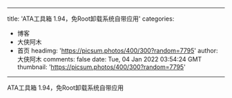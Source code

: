 
---
title: 'ATA工具箱 1.94，免Root卸载系统自带应用'
categories: 
 - 博客
 - 大侠阿木
 - 首页
headimg: 'https://picsum.photos/400/300?random=7795'
author: 大侠阿木
comments: false
date: Tue, 04 Jan 2022 03:54:24 GMT
thumbnail: 'https://picsum.photos/400/300?random=7795'
---

<div>   
ATA工具箱 1.94，免Root卸载系统自带应用  
</div>
            